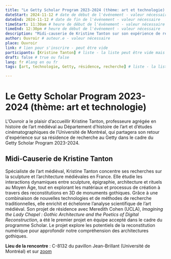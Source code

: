 ```yaml
---
title: "Le Getty Scholar Program 2023-2024 (thème: art et technologie) par Kristine Tanton"
dateStart: 2024-11-12 # date de début de l'événement - valeur nécessaire
dateEnd: 2024-11-12 # date de fin de l'événement - valeur nécessaire
timeStart: 11:30am # heure de début de l'événement - valeur nécessaire
timeEnd: 12:30pm # heure de début de l'événement - valeur nécessaire
description: "Midi-causerie de Kristine Tanton sur son expérience de résidence au Getty. " # description - valeur  nécessaire
author: Ouvroir # auteur.e - valeur nécessaire
place: Ouvroir
link: # lien pour s'inscrire - peut être vide
participants: [Kristine Tanton] # liste - la liste peut être vide mais il faut une liste
draft: false # true ou false
lang: fr #lang en ou fr
tags: [art, technologie, Getty, résidence, recherche] # liste - la liste peut être vide mais il faut une liste

---
```


# Le Getty Scholar Program 2023-2024 (thème: art et technologie) 

L'Ouvroir a le plaisir d’accueillir Kristine Tanton, professeure agrégée en histoire de l’art médiéval au Département d’histoire de l’art et d’études cinématographiques de l’Université de Montréal, qui partagera son retour d'expérience sur sa résidence de recherche au Getty dans le cadre du Getty Scholar Program 2023-2024.

## Midi-Causerie de Kristine Tanton

Spécialiste de l’art médiéval, Kristine Tanton concentre ses recherches sur la sculpture et l’architecture médiévales en France. Elle étudie les interactions dynamiques entre sculpture, épigraphie, architecture et rituels au Moyen Âge, tout en explorant les matériaux et processus de création à travers des reconstitutions en 3D de monuments gothiques. Grâce à une combinaison de nouvelles technologies et de méthodes de recherche traditionnelles, elle enrichit et échelonne l’analyse scientifique de l’art médiéval. Son projet de résidence avec Meredith Cohen (UCLA), *Imagining the Lady Chapel : Gothic Architecture and the Poetics of Digital Reconstruction*, a été le premier projet en équipe accepté dans le cadre du programme Scholar. Le projet explore les potentiels de la reconstitution numérique pour approfondir notre compréhension des architectures gothiques. 

**Lieu de la rencontre** : C-8132 du pavillon Jean-Brillant (Université de Montréal) et sur [zoom](https://umontreal.zoom.us/j/82480661654?pwd=cUlzb09hZ3lkd2UvcmpPbTdmQkZBQT09)
